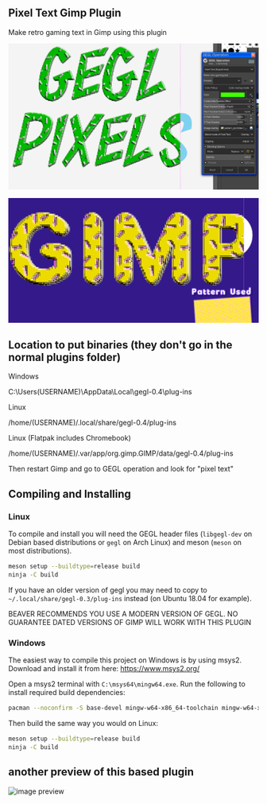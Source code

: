 ## Pixel Text Gimp Plugin
Make retro gaming text in Gimp using this plugin 

![image preview](/previews/preview0.png)

![image preview](/previews/preview1.png)

## Location to put binaries (they don't go in the normal plugins folder)

Windows

 C:\Users\(USERNAME)\AppData\Local\gegl-0.4\plug-ins
 
 Linux 

 /home/(USERNAME)/.local/share/gegl-0.4/plug-ins
 
 Linux (Flatpak includes Chromebook)

 /home/(USERNAME)/.var/app/org.gimp.GIMP/data/gegl-0.4/plug-ins


Then restart Gimp and go to GEGL operation and look for "pixel text"


## Compiling and Installing

### Linux

To compile and install you will need the GEGL header files (`libgegl-dev` on
Debian based distributions or `gegl` on Arch Linux) and meson (`meson` on
most distributions).

```bash
meson setup --buildtype=release build
ninja -C build

```

If you have an older version of gegl you may need to copy to `~/.local/share/gegl-0.3/plug-ins`
instead (on Ubuntu 18.04 for example).

BEAVER RECOMMENDS YOU USE A MODERN VERSION OF GEGL. NO GUARANTEE DATED VERSIONS OF GIMP WILL WORK WITH THIS PLUGIN 

### Windows

The easiest way to compile this project on Windows is by using msys2.  Download
and install it from here: https://www.msys2.org/

Open a msys2 terminal with `C:\msys64\mingw64.exe`.  Run the following to
install required build dependencies:

```bash
pacman --noconfirm -S base-devel mingw-w64-x86_64-toolchain mingw-w64-x86_64-meson mingw-w64-x86_64-gegl
```

Then build the same way you would on Linux:

```bash
meson setup --buildtype=release build
ninja -C build
```

## another preview of this based plugin

![image preview](/previews/preview2.png)



